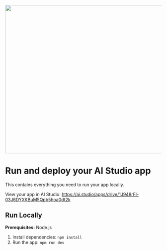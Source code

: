 <div align="center">
<img width="1200" height="475" alt="GHBanner" src="https://github.com/user-attachments/assets/0aa67016-6eaf-458a-adb2-6e31a0763ed6" />
</div>

# Run and deploy your AI Studio app

This contains everything you need to run your app locally.

View your app in AI Studio: https://ai.studio/apps/drive/1J948rFl-03J6DYXKBuM5Qpb5hoa0dt2k

## Run Locally

**Prerequisites:**  Node.js


1. Install dependencies:
   `npm install`
2. Run the app:
   `npm run dev`